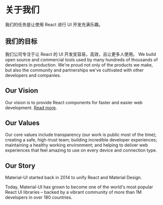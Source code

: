 # 关于我们

<p class="description">我们的任务是让使用 React 进行 UI 开发充满乐趣。</p>

## 我们的目标

我们公司专注于让 React 的 UI 开发变容易，高效，且让更多人使用。 We build open source and commercial tools used by many hundreds of thousands of developers in production. We're proud not only of the products we make, but also the community and partnerships we've cultivated with other developers and companies.

## Our Vision

Our vision is to provide React components for faster and easier web development. [Read more](/discover-more/vision/).

## Our Values

Our core values include transparency (our work is public most of the time); creating a safe, high-trust team; building incredible developer experiences; maintaining a healthy working environment; and helping to deliver web experiences that feel amazing to use on every device and connection type.

## Our Story

Material-UI started back in 2014 to unify React and Material Design.

Today, Material-UI has grown to become one of the world's most popular React UI libraries – backed by a vibrant community of more than 1M developers in over 180 countries.
